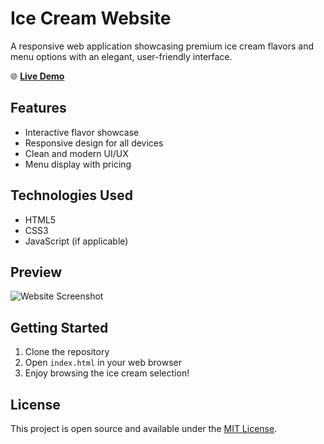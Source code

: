 # Ice Cream Website

A responsive web application showcasing premium ice cream flavors and menu options with an elegant, user-friendly interface.

🌐 **[Live Demo](https://mohamed-samir-dev.github.io/ice-cream-delight/)**

## Features

- Interactive flavor showcase
- Responsive design for all devices
- Clean and modern UI/UX
- Menu display with pricing

## Technologies Used

- HTML5
- CSS3
- JavaScript (if applicable)

## Preview

![Website Screenshot](img/screencapture-127-0-0-1-5500-index-html-2025-02-21-01_47_26.png)

## Getting Started

1. Clone the repository
2. Open `index.html` in your web browser
3. Enjoy browsing the ice cream selection!

## License

This project is open source and available under the [MIT License](LICENSE).
